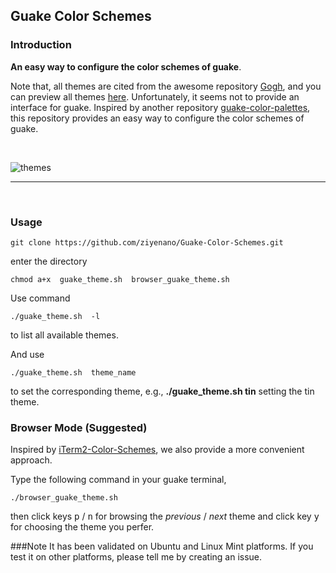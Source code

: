 ## Guake Color Schemes

### Introduction

__An easy way to configure the  color schemes of guake__.

Note that, all themes  are cited from the awesome repository [Gogh](https://github.com/Mayccoll/Gogh), and you can preview all  themes [here](https://github.com/Mayccoll/Gogh/blob/master/content/themes.md). Unfortunately, it seems not to provide an interface for guake. Inspired by another repository [guake-color-palettes](https://github.com/coolwanglu/guake-colors-solarized), this repository provides an easy way to configure  the color schemes of guake. 

<br/>

![themes](https://github.com/ziyenano/Guake-Color-Schemes/blob/master/images/themes.gif)

-------------

<br/>

### Usage

```
git clone https://github.com/ziyenano/Guake-Color-Schemes.git
```
enter the directory 
```
chmod a+x  guake_theme.sh  browser_guake_theme.sh
```


Use command

```
./guake_theme.sh  -l
```
to list all available themes.

And use 
```
./guake_theme.sh  theme_name
```
to set the corresponding theme, e.g., __./guake_theme.sh tin__ setting the tin theme.

### Browser Mode (Suggested)

Inspired by [iTerm2-Color-Schemes](https://github.com/mbadolato/iTerm2-Color-Schemes), we also provide a more convenient approach. 

Type the following command in your guake terminal,

```
./browser_guake_theme.sh
```
then click keys <kbd>p</kbd> / <kbd>n</kbd> for browsing the _previous_ / _next_ theme and click key <kbd>y</kbd> for choosing the theme you perfer.


###Note
It has been validated on Ubuntu and Linux Mint platforms. If you test it on other platforms, please tell me by creating an issue.

